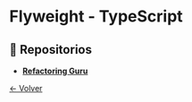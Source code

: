# Flyweight - TypeScript

## 🌟 Repositorios
- **[Refactoring Guru](https://refactoring.guru/design-patterns/flyweight/typescript/example)**

[← Volver](../README.md)
